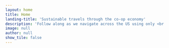```yaml
---
layout: home
title: Home
landing-title: 'Sustainable travels through the co-op economy'
description: 'Follow along as we navigate across the US using only <br /> the solidarity economy and solar powered ebikes.'
image: null
author: null
show_tile: false
---
```


